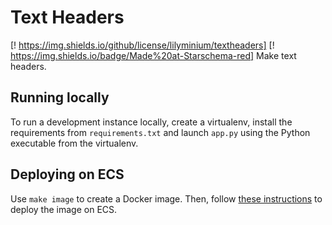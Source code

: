 # Text Headers

[! https://img.shields.io/github/license/lilyminium/textheaders] [! https://img.shields.io/badge/Made%20at-Starschema-red]
Make text headers.


## Running locally

To run a development instance locally, create a virtualenv, install the 
requirements from `requirements.txt` and launch `app.py` using the 
Python executable from the virtualenv.

## Deploying on ECS

Use `make image` to create a Docker image. Then, follow [these 
instructions](https://www.chrisvoncsefalvay.com/2019/08/28/deploying-dash-on-amazon-ecs/) 
to deploy the image on ECS.